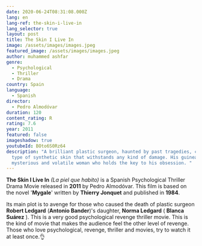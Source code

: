 ```yaml
---
date: 2020-06-24T08:31:08.000Z
lang: en
lang-ref: the-skin-i-live-in
lang_selector: true
layout: post
title: The Skin I Live In
image: /assets/images/images.jpeg
featured_image: /assets/images/images.jpeg
author: muhammed ashfar
genre:
  - Psychological
  - Thriller
  - Drama
country: Spain
language:
  - Spanish
director:
  - Pedro Almodóvar
duration: 120
content_rating: R
rating: 7.6
year: 2011
featured: false
imageshadow: true
youtubeId: BOto6S0Rz64
description: "A brilliant plastic surgeon, haunted by past tragedies, creates a
  type of synthetic skin that withstands any kind of damage. His guinea pig: a
  mysterious and volatile woman who holds the key to his obsession. "
---
```

**The Skin I Live In** *(La piel que habito)* is a Spanish Psychological Thriller Drama Movie released in **2011** by Pedro Almodóvar. This film is based on the novel '**Mygale**' written by **Thierry Jonquet** and published in **1984**.

Its main plot is to avenge for those who caused the death of plastic surgeon **Robert Ledgard** (**Antonio Bander**)'s daughter, **Norma Ledgard** ( **Blanca Suárez** ). This is a very good psychological revenge thriller movie. This is the kind of movie that makes the audience feel the other level of revenge. Those who love psychological, revenge, thriller and movies, try to watch it at least once.👌